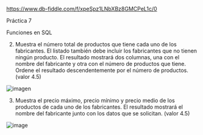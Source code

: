   https://www.db-fiddle.com/f/xpeSpz1LNbXBz8GMCPeL1c/0
  
   Práctica 7
   
   Funciones en SQL
   
 2. Muestra el número total de productos que tiene cada uno de los fabricantes. El listado también debe incluir los fabricantes que no tienen ningún producto. El             resultado mostrará dos columnas, una con el nombre del fabricante y otra con el número de productos que tiene. Ordene el resultado descendentemente por el número de     productos. (valor 4.5)


  ![imagen](https://user-images.githubusercontent.com/101213081/177850064-c54af4fa-026c-4ac6-bf50-798e0b66a7b5.png)

   
   
  3. Muestra el precio máximo, precio mínimo y precio medio de los productos de cada uno de los fabricantes. El resultado mostrará el nombre del fabricante junto con los      datos que se solicitan. (valor 4.5)
   
  
  ![image](https://user-images.githubusercontent.com/101213081/177853440-85eff016-7561-4880-b9e6-d6369e9291c1.png)

